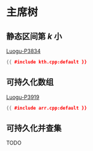 # 主席树

## 静态区间第 $k$ 小

[Luogu-P3834](https://www.luogu.com.cn/problem/P3834)

```cpp
{{ #include kth.cpp:default }}
```

## 可持久化数组

[Luogu-P3919](https://www.luogu.com.cn/problem/P3919)

```cpp
{{ #include arr.cpp:default }}
```

## 可持久化并查集

TODO
